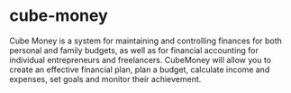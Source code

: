 # cube-money
 Cube Money is a system for maintaining and controlling finances for both personal and family budgets, as well as for financial accounting for individual entrepreneurs and freelancers.  CubeMoney will allow you to create an effective financial plan, plan a budget, calculate income and expenses, set goals and monitor their achievement.
